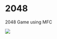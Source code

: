 # 2048
2048 Game using MFC

![](https://raw.githubusercontent.com/imaben/imaben.github.io/master/img/psb.jpg)
